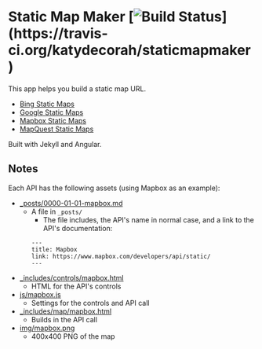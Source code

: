 Static Map Maker [![Build Status](https://travis-ci.org/katydecorah/staticmapmaker.svg?)](https://travis-ci.org/katydecorah/staticmapmaker)
==============

This app helps you build a static map URL.

* [Bing Static Maps](https://msdn.microsoft.com/en-us/library/ff701724.aspx)
* [Google Static Maps](https://developers.google.com/maps/documentation/staticmaps/)
* [Mapbox Static Maps](https://www.mapbox.com/developers/api/static/)
* [MapQuest Static Maps](http://www.mapquestapi.com/staticmap/)


Built with Jekyll and Angular. 

## Notes

Each API has the following assets (using Mapbox as an example):

* [_posts/0000-01-01-mapbox.md](https://github.com/katydecorah/staticmapmaker/blob/gh-pages/_posts/0000-01-01-mapbox.md)
  - A file in `_posts/`
	- The file includes, the API's name in normal case, and a link to the API's documentation:
	```
	---
	title: Mapbox
	link: https://www.mapbox.com/developers/api/static/
	---
	```
* [_includes/controls/mapbox.html](https://github.com/katydecorah/staticmapmaker/blob/gh-pages/_includes/controls/mapbox.html)
  - HTML for the API's controls
* [js/mapbox.js](https://github.com/katydecorah/staticmapmaker/blob/gh-pages/js/mapbox.js)
  - Settings for the controls and API call
* [_includes/map/mapbox.html](https://github.com/katydecorah/staticmapmaker/blob/gh-pages/_includes/map/mapbox.html)
  - Builds in the API call
* [img/mapbox.png](https://github.com/katydecorah/staticmapmaker/blob/gh-pages/img/mapbox.png)
  - 400x400 PNG of the map

